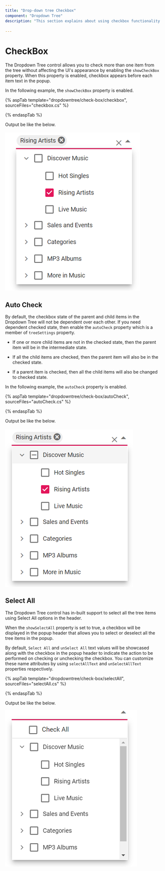 ```yaml
---
title: "Drop-down tree Checkbox"
component: "Dropdown Tree"
description: "This section explains about using checkbox functionality in dropdown tree control."

---
```


# CheckBox

The Dropdown Tree control allows you to check more than one item from the tree without affecting the UI's appearance by enabling the `showCheckBox` property. When this property is enabled, checkbox appears before each item text in the popup.

In the following example, the `showCheckBox` property is enabled.

{% aspTab template="dropdowntree/check-box/checkbox", sourceFiles="checkbox.cs" %}

{% endaspTab %}

Output be like the below.

![DropDown Tree Checkbox Sample](./images/check-box.PNG)

## Auto Check

By default, the checkbox state of the parent and child items in the Dropdown Tree will not be dependent over each other. If you need dependent checked state, then enable the `autoCheck` property which is a member of `treeSettings` property.

* If one or more child items are not in the checked state, then the parent item will be in the intermediate state.

* If all the child items are checked, then the parent item will also be in the checked state.

* If a parent item is checked, then all the child items will also be changed to checked state.

In the following example, the `autoCheck` property is enabled.

{% aspTab template="dropdowntree/check-box/autoCheck", sourceFiles="autoCheck.cs" %}

{% endaspTab %}

Output be like the below.

![DropDown Tree AutoCheck Sample](./images/auto-check.PNG)

## Select All

The Dropdown Tree control has in-built support to select all the tree items using Select All options in the header.

When the `showSelectAll` property is set to true, a checkbox will be displayed in the popup header that allows you to select or deselect all the tree items in the popup.

By default, `Select All` and `unSelect All` text values will be showcased along with the checkbox in the popup header to indicate the action to be performed on checking or unchecking the checkbox. You can customize these name attributes by using `selectAllText` and `unSelectAllText` properties respectively.

{% aspTab template="dropdowntree/check-box/selectAll", sourceFiles="selectAll.cs" %}

{% endaspTab %}

Output be like the below.

![DropDown Tree SelectAll Sample](./images/select-all.PNG)